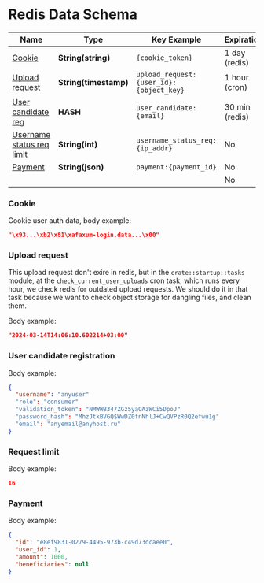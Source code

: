 # Redis Data Schema

| Name                                               | Type                  | Key Example                             | Expiration     | Module                          |
| -------------------------------------------------- | --------------------- | --------------------------------------- | -------------- | ------------------------------- |
| [Cookie](#cookie)                                  | **String(string)**    | `{cookie_token}`                        | 1 day (redis)  | `tower_sessions_redis_store`    |
| [Upload request](#upload-request)                  | **String(timestamp)** | `upload_request:{user_id}:{object_key}` | 1 hour (cron)  | `crate::domain::upload_request` |
| [User candidate reg](#user-candidate-registration) | **HASH**              | `user_candidate:{email}`                | 30 min (redis) | `crate::domain::user_candidate` |
| [Username status req limit](#request-limit)        | **String(int)**       | `username_status_req:{ip_addr}`         | No             |                                 |
| [Payment](#payment)                                | **String(json)**      | `payment:{payment_id}`                  | No             |                                 |
|                                                    |                       |                                         | No             |                                 |

### Cookie

Cookie user auth data, body example:

```json
"\x93...\xb2\x81\xafaxum-login.data...\x00"
```

### Upload request

This upload request don't exire in redis, but in the `crate::startup::tasks` module,
at the `check_current_user_uploads` cron task, which runs every hour, we check redis for
outdated upload requests. We should do it in that task because we want to check object storage
for dangling files, and clean them.

Body example:

```json
"2024-03-14T14:06:10.602214+03:00"
```

### User candidate registration

Body example:

```json
{
  "username": "anyuser"
  "role": "consumer"
  "validation_token": "NMWWB347ZGz5yaOAzWCi5DpoJ"
  "password_hash": "MhzJtkBVGQ$WwDZ0fnNhlJ+CwQVPzR0Q2efwu1g"
  "email": "anyemail@anyhost.ru"
}
```

### Request limit

Body example:

```json
16
```

### Payment

Body example:

```json
{
  "id": "e8ef9831-0279-4495-973b-c49d73dcaee0",
  "user_id": 1,
  "amount": 1000,
  "beneficiaries": null
}
```

